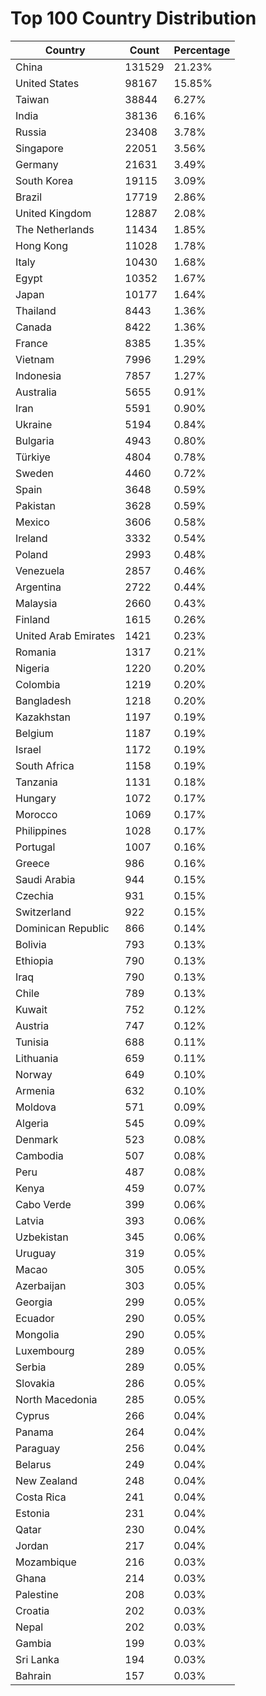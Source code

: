 # Top 100 Country Distribution
| Country | Count | Percentage |
|----|----|----|
| China | 131529 | 21.23% |
| United States | 98167 | 15.85% |
| Taiwan | 38844 | 6.27% |
| India | 38136 | 6.16% |
| Russia | 23408 | 3.78% |
| Singapore | 22051 | 3.56% |
| Germany | 21631 | 3.49% |
| South Korea | 19115 | 3.09% |
| Brazil | 17719 | 2.86% |
| United Kingdom | 12887 | 2.08% |
| The Netherlands | 11434 | 1.85% |
| Hong Kong | 11028 | 1.78% |
| Italy | 10430 | 1.68% |
| Egypt | 10352 | 1.67% |
| Japan | 10177 | 1.64% |
| Thailand | 8443 | 1.36% |
| Canada | 8422 | 1.36% |
| France | 8385 | 1.35% |
| Vietnam | 7996 | 1.29% |
| Indonesia | 7857 | 1.27% |
| Australia | 5655 | 0.91% |
| Iran | 5591 | 0.90% |
| Ukraine | 5194 | 0.84% |
| Bulgaria | 4943 | 0.80% |
| Türkiye | 4804 | 0.78% |
| Sweden | 4460 | 0.72% |
| Spain | 3648 | 0.59% |
| Pakistan | 3628 | 0.59% |
| Mexico | 3606 | 0.58% |
| Ireland | 3332 | 0.54% |
| Poland | 2993 | 0.48% |
| Venezuela | 2857 | 0.46% |
| Argentina | 2722 | 0.44% |
| Malaysia | 2660 | 0.43% |
| Finland | 1615 | 0.26% |
| United Arab Emirates | 1421 | 0.23% |
| Romania | 1317 | 0.21% |
| Nigeria | 1220 | 0.20% |
| Colombia | 1219 | 0.20% |
| Bangladesh | 1218 | 0.20% |
| Kazakhstan | 1197 | 0.19% |
| Belgium | 1187 | 0.19% |
| Israel | 1172 | 0.19% |
| South Africa | 1158 | 0.19% |
| Tanzania | 1131 | 0.18% |
| Hungary | 1072 | 0.17% |
| Morocco | 1069 | 0.17% |
| Philippines | 1028 | 0.17% |
| Portugal | 1007 | 0.16% |
| Greece | 986 | 0.16% |
| Saudi Arabia | 944 | 0.15% |
| Czechia | 931 | 0.15% |
| Switzerland | 922 | 0.15% |
| Dominican Republic | 866 | 0.14% |
| Bolivia | 793 | 0.13% |
| Ethiopia | 790 | 0.13% |
| Iraq | 790 | 0.13% |
| Chile | 789 | 0.13% |
| Kuwait | 752 | 0.12% |
| Austria | 747 | 0.12% |
| Tunisia | 688 | 0.11% |
| Lithuania | 659 | 0.11% |
| Norway | 649 | 0.10% |
| Armenia | 632 | 0.10% |
| Moldova | 571 | 0.09% |
| Algeria | 545 | 0.09% |
| Denmark | 523 | 0.08% |
| Cambodia | 507 | 0.08% |
| Peru | 487 | 0.08% |
| Kenya | 459 | 0.07% |
| Cabo Verde | 399 | 0.06% |
| Latvia | 393 | 0.06% |
| Uzbekistan | 345 | 0.06% |
| Uruguay | 319 | 0.05% |
| Macao | 305 | 0.05% |
| Azerbaijan | 303 | 0.05% |
| Georgia | 299 | 0.05% |
| Ecuador | 290 | 0.05% |
| Mongolia | 290 | 0.05% |
| Luxembourg | 289 | 0.05% |
| Serbia | 289 | 0.05% |
| Slovakia | 286 | 0.05% |
| North Macedonia | 285 | 0.05% |
| Cyprus | 266 | 0.04% |
| Panama | 264 | 0.04% |
| Paraguay | 256 | 0.04% |
| Belarus | 249 | 0.04% |
| New Zealand | 248 | 0.04% |
| Costa Rica | 241 | 0.04% |
| Estonia | 231 | 0.04% |
| Qatar | 230 | 0.04% |
| Jordan | 217 | 0.04% |
| Mozambique | 216 | 0.03% |
| Ghana | 214 | 0.03% |
| Palestine | 208 | 0.03% |
| Croatia | 202 | 0.03% |
| Nepal | 202 | 0.03% |
| Gambia | 199 | 0.03% |
| Sri Lanka | 194 | 0.03% |
| Bahrain | 157 | 0.03% |
